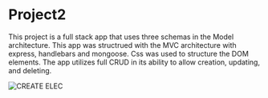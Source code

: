 # Project2

This project is a full stack app that uses three schemas in the Model architecture. This app was structrued with the MVC architecture with express, handlebars and  mongoose. Css was used to structure the DOM elements. The app utilizes full CRUD in its ability to allow creation, updating, and deleting. 

![CREATE ELEC](https://user-images.githubusercontent.com/27642943/67531526-0e2c8400-f691-11e9-97a2-b5c430c9f194.jpg)


